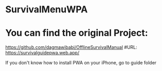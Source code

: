 # SurvivalMenuWPA
# You can find the original Project:
  https://github.com/dagmawibabi/OfflineSurvivalManual
#URL: 
 https://survivalguidepwa.web.app/

If you don't know how to install PWA on your iPhone, go to guide folder


